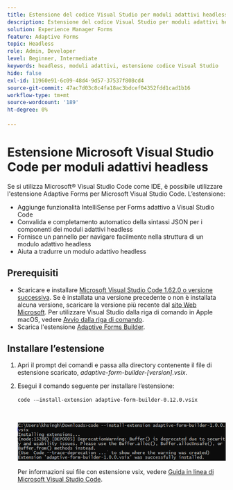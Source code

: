 ```yaml
---
title: Estensione del codice Visual Studio per moduli adattivi headless
description: Estensione del codice Visual Studio per moduli adattivi headless
solution: Experience Manager Forms
feature: Adaptive Forms
topic: Headless
role: Admin, Developer
level: Beginner, Intermediate
keywords: headless, moduli adattivi, estensione codice Visual Studio
hide: false
exl-id: 11960e91-6c09-48d4-9d57-37537f808cd4
source-git-commit: 47ac7d03c8c4fa18ac3bdcef04352fdd1cad1b16
workflow-type: tm+mt
source-wordcount: '189'
ht-degree: 0%

---
```


# Estensione Microsoft Visual Studio Code per moduli adattivi headless

Se si utilizza Microsoft® Visual Studio Code come IDE, è possibile utilizzare l&#39;estensione Adaptive Forms per Microsoft Visual Studio Code. L’estensione:

* Aggiunge funzionalità IntelliSense per Forms adattivo a Visual Studio Code
* Convalida e completamento automatico della sintassi JSON per i componenti dei moduli adattivi headless
* Fornisce un pannello per navigare facilmente nella struttura di un modulo adattivo headless
* Aiuta a tradurre un modulo adattivo headless

<!-- 

The extension o easily navigate the structure 

Adobe provides an extension for Microsoft&reg; Visual Studio Code to make it easier for you to navigate structure and develop Headless adaptive forms in Visual Studio Code. The extension adds Adaptive Forms related IntelliSense capabilities and helps auto-complete Headless adaptive forms JSON syntax. It also adds a panel, titled Forms Tree, to help navigate structure of Headless adaptive form. 

-->

## Prerequisiti

* Scaricare e installare [Microsoft Visual Studio Code 1.62.0 o versione successiva](https://code.visualstudio.com/docs/supporting/FAQ#_how-do-i-find-the-version). Se è installata una versione precedente o non è installata alcuna versione, scaricare la versione più recente dal [sito Web Microsoft](https://code.visualstudio.com/docs/setup/setup-overview). Per utilizzare Visual Studio dalla riga di comando in Apple macOS, vedere [Avvio dalla riga di comando](https://code.visualstudio.com/docs/setup/mac#_launching-from-the-command-line).
* Scarica l&#39;estensione [Adaptive Forms Builder](/help/assets/adaptive-form-builder-0.12.0.vsix).

## Installare l’estensione

1. Apri il prompt dei comandi e passa alla directory contenente il file di estensione scaricato, *adaptive-form-builder-[version].vsix*.

1. Esegui il comando seguente per installare l’estensione:

   `code -–install-extension adaptive-form-builder-0.12.0.vsix`

   <br>

   ![Installazione dell&#39;estensione](/help/assets/install-extension.png)


   Per informazioni sui file con estensione vsix, vedere [Guida in linea di Microsoft Visual Studio Code](https://code.visualstudio.com/docs/editor/extension-marketplace#_install-from-a-vsix).

